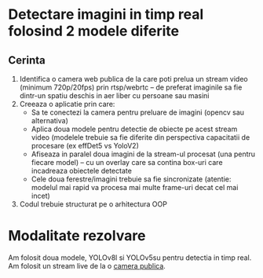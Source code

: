 # **Detectare imagini in timp real folosind 2 modele diferite**
## **Cerinta**
1. Identifica o camera web publica de la care poti prelua un stream video (minimum 720p/20fps) prin rtsp/webrtc – de preferat imaginile sa fie dintr-un spatiu deschis in aer liber cu persoane sau masini
2. Creeaza o aplicatie prin care:
     - Sa te conectezi la camera pentru preluare de imagini (opencv sau alternativa)
     - Aplica doua modele pentru detectie de obiecte pe acest stream video (modelele trebuie sa fie diferite din perspectiva capacitatii de procesare (ex effDet5 vs YoloV2)
     - Afiseaza in paralel doua imagini de la stream-ul procesat (una pentru fiecare model) – cu un overlay care sa contina box-uri care incadreaza obiectele detectate
     - Cele doua ferestre/imagini trebuie sa fie sincronizate (atentie: modelul mai rapid va procesa mai multe frame-uri decat cel mai incet)
3. Codul trebuie structurat pe o arhitectura OOP

# Modalitate rezolvare
Am folosit doua modele, YOLOv8l si YOLOv5su pentru detectia in timp real. Am folosit un stream live de la o [camera publica](http://195.196.36.242/mjpg/video.mjpg).


